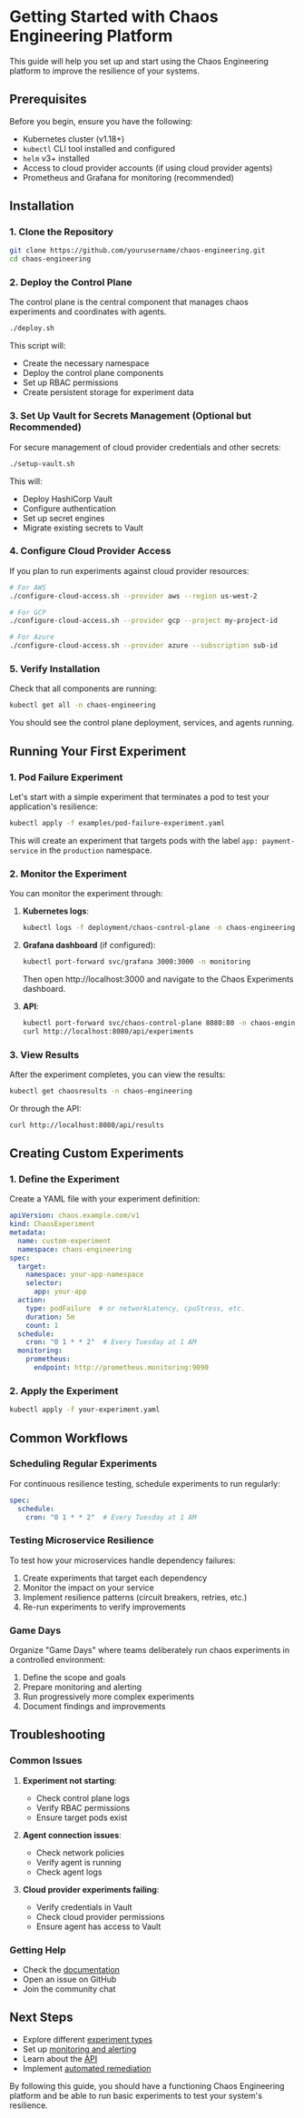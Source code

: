 # Getting Started with Chaos Engineering Platform

This guide will help you set up and start using the Chaos Engineering platform to improve the resilience of your systems.

## Prerequisites

Before you begin, ensure you have the following:

- Kubernetes cluster (v1.18+)
- `kubectl` CLI tool installed and configured
- `helm` v3+ installed
- Access to cloud provider accounts (if using cloud provider agents)
- Prometheus and Grafana for monitoring (recommended)

## Installation

### 1. Clone the Repository

```bash
git clone https://github.com/yourusername/chaos-engineering.git
cd chaos-engineering
```

### 2. Deploy the Control Plane

The control plane is the central component that manages chaos experiments and coordinates with agents.

```bash
./deploy.sh
```

This script will:
- Create the necessary namespace
- Deploy the control plane components
- Set up RBAC permissions
- Create persistent storage for experiment data

### 3. Set Up Vault for Secrets Management (Optional but Recommended)

For secure management of cloud provider credentials and other secrets:

```bash
./setup-vault.sh
```

This will:
- Deploy HashiCorp Vault
- Configure authentication
- Set up secret engines
- Migrate existing secrets to Vault

### 4. Configure Cloud Provider Access

If you plan to run experiments against cloud provider resources:

```bash
# For AWS
./configure-cloud-access.sh --provider aws --region us-west-2

# For GCP
./configure-cloud-access.sh --provider gcp --project my-project-id

# For Azure
./configure-cloud-access.sh --provider azure --subscription sub-id
```

### 5. Verify Installation

Check that all components are running:

```bash
kubectl get all -n chaos-engineering
```

You should see the control plane deployment, services, and agents running.

## Running Your First Experiment

### 1. Pod Failure Experiment

Let's start with a simple experiment that terminates a pod to test your application's resilience:

```bash
kubectl apply -f examples/pod-failure-experiment.yaml
```

This will create an experiment that targets pods with the label `app: payment-service` in the `production` namespace.

### 2. Monitor the Experiment

You can monitor the experiment through:

1. **Kubernetes logs**:
   ```bash
   kubectl logs -f deployment/chaos-control-plane -n chaos-engineering
   ```

2. **Grafana dashboard** (if configured):
   ```bash
   kubectl port-forward svc/grafana 3000:3000 -n monitoring
   ```
   Then open http://localhost:3000 and navigate to the Chaos Experiments dashboard.

3. **API**:
   ```bash
   kubectl port-forward svc/chaos-control-plane 8080:80 -n chaos-engineering
   curl http://localhost:8080/api/experiments
   ```

### 3. View Results

After the experiment completes, you can view the results:

```bash
kubectl get chaosresults -n chaos-engineering
```

Or through the API:

```bash
curl http://localhost:8080/api/results
```

## Creating Custom Experiments

### 1. Define the Experiment

Create a YAML file with your experiment definition:

```yaml
apiVersion: chaos.example.com/v1
kind: ChaosExperiment
metadata:
  name: custom-experiment
  namespace: chaos-engineering
spec:
  target:
    namespace: your-app-namespace
    selector:
      app: your-app
  action:
    type: podFailure  # or networkLatency, cpuStress, etc.
    duration: 5m
    count: 1
  schedule:
    cron: "0 1 * * 2"  # Every Tuesday at 1 AM
  monitoring:
    prometheus:
      endpoint: http://prometheus.monitoring:9090
```

### 2. Apply the Experiment

```bash
kubectl apply -f your-experiment.yaml
```

## Common Workflows

### Scheduling Regular Experiments

For continuous resilience testing, schedule experiments to run regularly:

```yaml
spec:
  schedule:
    cron: "0 1 * * 2"  # Every Tuesday at 1 AM
```

### Testing Microservice Resilience

To test how your microservices handle dependency failures:

1. Create experiments that target each dependency
2. Monitor the impact on your service
3. Implement resilience patterns (circuit breakers, retries, etc.)
4. Re-run experiments to verify improvements

### Game Days

Organize "Game Days" where teams deliberately run chaos experiments in a controlled environment:

1. Define the scope and goals
2. Prepare monitoring and alerting
3. Run progressively more complex experiments
4. Document findings and improvements

## Troubleshooting

### Common Issues

1. **Experiment not starting**:
   - Check control plane logs
   - Verify RBAC permissions
   - Ensure target pods exist

2. **Agent connection issues**:
   - Check network policies
   - Verify agent is running
   - Check agent logs

3. **Cloud provider experiments failing**:
   - Verify credentials in Vault
   - Check cloud provider permissions
   - Ensure agent has access to Vault

### Getting Help

- Check the [documentation](https://github.com/yourusername/chaos-engineering/docs)
- Open an issue on GitHub
- Join the community chat

## Next Steps

- Explore different [experiment types](experiment-types.md)
- Set up [monitoring and alerting](monitoring.md)
- Learn about the [API](api-reference.md)
- Implement [automated remediation](remediation.md)

By following this guide, you should have a functioning Chaos Engineering platform and be able to run basic experiments to test your system's resilience. 